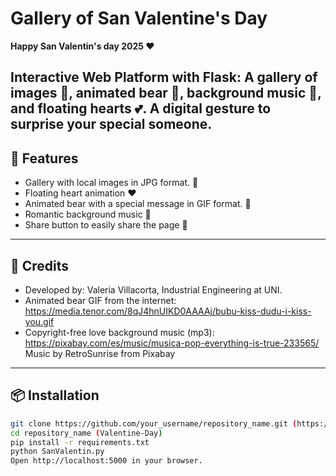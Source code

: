 # Gallery of San Valentine's Day

**Happy San Valentin's day 2025 ❤️**

Interactive Web Platform with Flask: A gallery of images 📸, animated bear 🧸, background music 🎵, and floating hearts 💕. A digital gesture to surprise your special someone.
---

## 🚀 Features
- Gallery with local images in JPG format. 📸
- Floating heart animation ❤️
- Animated bear with a special message in GIF format. 🧸
- Romantic background music 🎵
- Share button to easily share the page 🔗

---

## 💌 Credits
- Developed by: Valeria Villacorta, Industrial Engineering at UNI.
- Animated bear GIF from the internet: https://media.tenor.com/8qJ4hnUIKD0AAAAj/bubu-kiss-dudu-i-kiss-you.gif
- Copyright-free love background music (mp3): https://pixabay.com/es/music/musica-pop-everything-is-true-233565/ Music by RetroSunrise from Pixabay
---

## 📦 Installation
```bash
git clone https://github.com/your_username/repository_name.git (https://github.com/vale34villa1/Valentine-Day.git)
cd repository_name (Valentine-Day)
pip install -r requirements.txt
python SanValentin.py
Open http://localhost:5000 in your browser.
